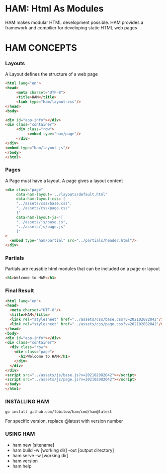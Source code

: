 HAM: Html As Modules
====

HAM makes modular HTML development possible. HAM provides a framework and compilier
for developing static HTML web pages

HAM CONCEPTS
====

### Layouts
A Layout defines the structure of a web page
```html
<html lang="en">
<head>
     <meta charset="UTF-8">
     <title>HAM</title>
     <link type="ham/layout-css"/>
</head>
<body>

<div id="app-info"></div>
<div class="container">
     <div class="row">
          <embed type="ham/page"/>
     </div>
</div>
<embed type="ham/layout-js"/>
</body>
</html>
```

### Pages
A Page must have a layout. A page gives a layout content
```html
<div class="page"
     data-ham-layout='../layouts/default.html'
     data-ham-layout-css='[
     "../assets/css/base.css",
     "../assets/css/page.css"
     ]'
     data-ham-layout-js='[
     "../assets/js/base.js",
     "../assets/js/page.js"
     ]'
>
  <embed type="ham/partial" src="../partials/header.html"/>
</div>
```
### Partials
Partials are reusable html modules that can be included on a page or layout
```html
<h1>Welcome to HAM</h1>
```

### Final Result
```html
<html lang="en">
<head>
  <meta charset="UTF-8"/>
  <title>HAM</title>
  <link rel="stylesheet" href="../assets/css/base.css?v=202102082042"/>
  <link rel="stylesheet" href="../assets/css/page.css?v=202102082042"/>
</head>
<body>
<div id="app-info"></div>
<div class="container">
  <div class="row">
    <div class="page">
      <h1>Welcome to HAM</h1>
    </div>
  </div>
</div>
<script src="../assets/js/base.js?v=202102082042"></script>
<script src="../assets/js/page.js?v=202102082042"></script>
</body>
</html>
```

### INSTALLING HAM
`go install github.com/fobilow/ham/cmd/ham@latest`

For specific version, replace @latest with version number

### USING HAM
* ham new [sitename]
* ham build -w [working dir] -out [output directory]
* ham serve -w [working dir]
* ham version
* ham help
